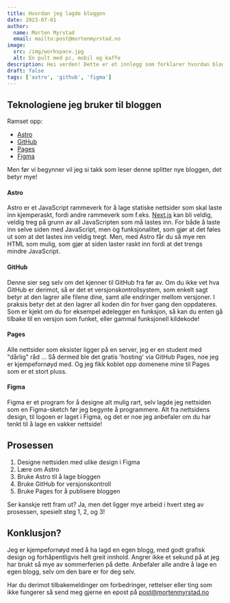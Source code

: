 ```yaml
---
title: Hvordan jeg lagde bloggen
date: 2023-07-01
author:
  name: Morten Myrstad
  email: mailto:post@mortenmyrstad.no
image:
  src: /img/workspace.jpg
  alt: En pult med pc, mobil og kaffe
description: Hei verden! Dette er et innlegg som forklarer hvordan bloggen er bygd opp rent teknologisk. Kanskje du lærer noe, eller blir inspirert?
draft: false
tags: ['astro', 'github', 'figma']
---
```


## Teknologiene jeg bruker til bloggen

Ramset opp:

- [Astro](#astro)
- [GitHub](#github)
- [Pages](#pages)
- [Figma](#figma)

Men før vi begynner vil jeg si takk som leser denne splitter nye bloggen, det betyr mye!

#### Astro

Astro er et JavaScript rammeverk for å lage statiske nettsider som skal laste inn kjemperaskt, fordi andre rammeverk som f.eks. [Next.js](https://nextjs.org/) kan bli veldig, veldig treg på grunn av all JavaScripten som må lastes inn. For både å laste inn selve siden med JavaScript, men òg funksjonalitet, som gjør at det føles ut som at det lastes inn veldig tregt. Men, med Astro får du så mye ren HTML som mulig, som gjør at siden laster raskt inn fordi at det trengs mindre JavaScript.

#### GitHub

Denne sier seg selv om det kjenner til GitHub fra før av. Om du ikke vet hva GitHub er derimot, så er det et versjonskontrollsystem, som enkelt sagt betyr at den lagrer alle filene dine, samt alle endringer mellom versjoner. I praksis betyr det at den lagrer all koden din for hver gang den oppdateres. Som er kjekt om du for eksempel ødelegger en funksjon, så kan du enten gå tilbake til en versjon som funket, eller gammal funksjonell kildekode!

#### Pages

Alle nettsider som eksister ligger på en server, jeg er en student med "dårlig" råd ... Så dermed ble det gratis 'hosting' via GitHub Pages, noe jeg er kjempefornøyd med. Og jeg fikk koblet opp domenene mine til Pages som er et stort pluss.

#### Figma

Figma er et program for å designe alt mulig rart, selv lagde jeg nettsiden som en Figma-sketch før jeg begynte å programmere. Alt fra nettsidens design, til logoen er laget i Figma, og det er noe jeg anbefaler om du har tenkt til å lage en vakker nettside!

## Prosessen

1.  Designe nettsiden med ulike design i Figma
2.  Lære om Astro
3.  Bruke Astro til å lage bloggen
4.  Bruke GitHub for versjonskontroll
5.  Bruke Pages for å publisere bloggen

Ser kanskje rett fram ut? Ja, men det ligger mye arbeid i hvert steg av prosessen, spesielt steg 1, 2, og 3!

## Konklusjon?

Jeg er kjempefornøyd med å ha lagd en egen blogg, med godt grafisk design og forhåpentligvis helt greit innhold. Angrer ikke et sekund på at jeg har brukt så mye av sommerferien på dette. Anbefaler alle andre å lage en egen blogg, selv om den bare er for deg selv.

Har du derimot tilbakemeldinger om forbedringer, rettelser eller ting som ikke fungerer så send meg gjerne en epost på [post@mortenmyrstad.no](mailto:post@mortenmyrstad.no)
